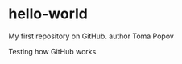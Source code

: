 hello-world
===========
My first repository on GitHub.
author Toma Popov

Testing how GitHub works.
